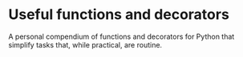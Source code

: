 # Useful functions and decorators

A personal compendium of functions and decorators for Python that simplify tasks that, while practical, are routine.
